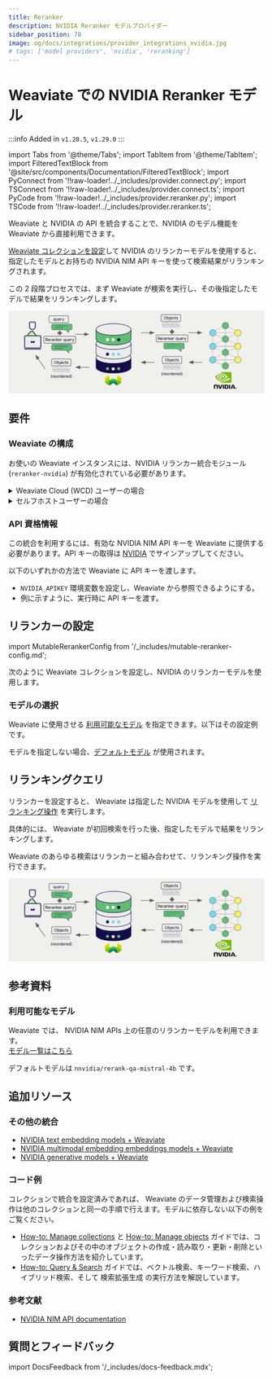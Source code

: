 ```yaml
---
title: Reranker
description: NVIDIA Reranker モデルプロバイダー
sidebar_position: 70
image: og/docs/integrations/provider_integrations_nvidia.jpg
# tags: ['model providers', 'nvidia', 'reranking']
---
```


# Weaviate での NVIDIA Reranker モデル

:::info Added in `v1.28.5`, `v1.29.0`
:::

import Tabs from '@theme/Tabs';
import TabItem from '@theme/TabItem';
import FilteredTextBlock from '@site/src/components/Documentation/FilteredTextBlock';
import PyConnect from '!!raw-loader!../_includes/provider.connect.py';
import TSConnect from '!!raw-loader!../_includes/provider.connect.ts';
import PyCode from '!!raw-loader!../_includes/provider.reranker.py';
import TSCode from '!!raw-loader!../_includes/provider.reranker.ts';

Weaviate と NVIDIA の API を統合することで、NVIDIA のモデル機能を Weaviate から直接利用できます。

[Weaviate コレクションを設定](#configure-the-reranker)して NVIDIA のリランカーモデルを使用すると、指定したモデルとお持ちの NVIDIA NIM API キーを使って検索結果がリランキングされます。

この 2 段階プロセスでは、まず Weaviate が検索を実行し、その後指定したモデルで結果をリランキングします。

![Reranker integration illustration](../_includes/integration_nvidia_reranker.png)

## 要件

### Weaviate の構成

お使いの Weaviate インスタンスには、NVIDIA リランカー統合モジュール (`reranker-nvidia`) が有効化されている必要があります。

<details>
  <summary>Weaviate Cloud (WCD) ユーザーの場合</summary>

この統合は Weaviate Cloud (WCD) のサーバーレスインスタンスではデフォルトで有効です。

</details>

<details>
  <summary>セルフホストユーザーの場合</summary>

- モジュールが有効かどうかは [クラスターのメタデータ](/deploy/configuration/meta.md) で確認できます。  
- Weaviate でモジュールを有効にする方法は、[モジュール設定の手順](../../configuration/modules.md) をご覧ください。

</details>

### API 資格情報

この統合を利用するには、有効な NVIDIA NIM API キーを Weaviate に提供する必要があります。API キーの取得は [NVIDIA](https://build.nvidia.com/) でサインアップしてください。

以下のいずれかの方法で Weaviate に API キーを渡します。

- `NVIDIA_APIKEY` 環境変数を設定し、Weaviate から参照できるようにする。
- 例に示すように、実行時に API キーを渡す。

<Tabs groupId="languages">

 <TabItem value="py" label="Python API v4">
    <FilteredTextBlock
      text={PyConnect}
      startMarker="# START NVIDIAInstantiation"
      endMarker="# END NVIDIAInstantiation"
      language="py"
    />
  </TabItem>

 <TabItem value="js" label="JS/TS API v3">
    <FilteredTextBlock
      text={TSConnect}
      startMarker="// START NVIDIAInstantiation"
      endMarker="// END NVIDIAInstantiation"
      language="ts"
    />
  </TabItem>

</Tabs>

## リランカーの設定

import MutableRerankerConfig from '/_includes/mutable-reranker-config.md';

<MutableRerankerConfig />

次のように Weaviate コレクションを設定し、NVIDIA のリランカーモデルを使用します。

<Tabs groupId="languages">
  <TabItem value="py" label="Python API v4">
    <FilteredTextBlock
      text={PyCode}
      startMarker="# START RerankerNVIDIABasic"
      endMarker="# END RerankerNVIDIABasic"
      language="py"
    />
  </TabItem>

  <TabItem value="js" label="JS/TS API v3">
    <FilteredTextBlock
      text={TSCode}
      startMarker="// START RerankerNVIDIABasic"
      endMarker="// END RerankerNVIDIABasic"
      language="ts"
    />
  </TabItem>

</Tabs>

### モデルの選択

Weaviate に使用させる [利用可能なモデル](#available-models) を指定できます。以下はその設定例です。

<Tabs groupId="languages">
  <TabItem value="py" label="Python API v4">
    <FilteredTextBlock
      text={PyCode}
      startMarker="# START RerankerNVIDIACustomModel"
      endMarker="# END RerankerNVIDIACustomModel"
      language="py"
    />
  </TabItem>

  <TabItem value="js" label="JS/TS API v3">
    <FilteredTextBlock
      text={TSCode}
      startMarker="// START RerankerNVIDIACustomModel"
      endMarker="// END RerankerNVIDIACustomModel"
      language="ts"
    />
  </TabItem>

</Tabs>

モデルを指定しない場合、[デフォルトモデル](#available-models) が使用されます。



## リランキングクエリ

リランカーを設定すると、 Weaviate は指定した NVIDIA モデルを使用して [リランキング操作](../../search/rerank.md) を実行します。

具体的には、 Weaviate が初回検索を行った後、指定したモデルで結果をリランキングします。

Weaviate のあらゆる検索はリランカーと組み合わせて、リランキング操作を実行できます。

![Reranker integration illustration](../_includes/integration_nvidia_reranker.png)

<Tabs groupId="languages">

 <TabItem value="py" label="Python API v4">
    <FilteredTextBlock
      text={PyCode}
      startMarker="# START RerankerQueryExample"
      endMarker="# END RerankerQueryExample"
      language="py"
    />
  </TabItem>

 <TabItem value="js" label="JS/TS API v3">
    <FilteredTextBlock
      text={TSCode}
      startMarker="// START RerankerQueryExample"
      endMarker="// END RerankerQueryExample"
      language="ts"
    />
  </TabItem>

</Tabs>

## 参考資料

### 利用可能なモデル

Weaviate では、 NVIDIA NIM APIs 上の任意のリランカーモデルを利用できます。  
[モデル一覧はこちら](https://build.nvidia.com/models)

デフォルトモデルは `nnvidia/rerank-qa-mistral-4b` です。

## 追加リソース

### その他の統合

- [NVIDIA text embedding models + Weaviate](./embeddings.md)
- [NVIDIA multimodal embedding embeddings models + Weaviate](./embeddings-multimodal.md)
- [NVIDIA generative models + Weaviate](./generative.md)

### コード例

コレクションで統合を設定済みであれば、 Weaviate のデータ管理および検索操作は他のコレクションと同一の手順で行えます。モデルに依存しない以下の例をご覧ください。

- [How-to: Manage collections](../../manage-collections/index.mdx) と [How-to: Manage objects](../../manage-objects/index.mdx) ガイドでは、コレクションおよびその中のオブジェクトの作成・読み取り・更新・削除といったデータ操作方法を紹介しています。
- [How-to: Query & Search](../../search/index.mdx) ガイドでは、ベクトル検索、キーワード検索、ハイブリッド検索、そして 検索拡張生成 の実行方法を解説しています。

### 参考文献

- [NVIDIA NIM API documentation](https://docs.api.nvidia.com/nim/)

## 質問とフィードバック

import DocsFeedback from '/_includes/docs-feedback.mdx';

<DocsFeedback/>

